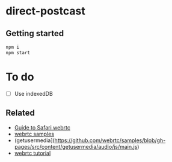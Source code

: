 # direct-postcast

## Getting started

```sh
npm i
npm start
```

# To do

- [ ] Use indexedDB


## Related

- [Guide to Safari webrtc](https://webrtchacks.com/guide-to-safari-webrtc/)
- [webrtc samples](https://webrtc.github.io/samples/)
- (getusermedia](https://github.com/webrtc/samples/blob/gh-pages/src/content/getusermedia/audio/js/main.js)
- [webrtc tutorial](https://codelabs.developers.google.com/codelabs/webrtc-web/#2)
